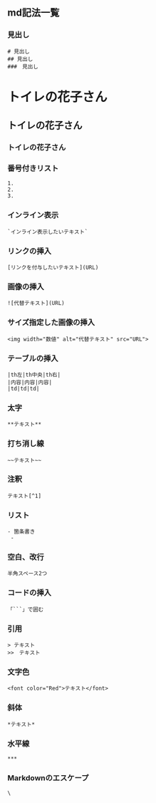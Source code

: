 ## md記法一覧

### 見出し
```
# 見出し
## 見出し
###　見出し
```

# トイレの花子さん
## トイレの花子さん
### トイレの花子さん

### 番号付きリスト
```
1.
2.
3.
```

### インライン表示
```
`インライン表示したいテキスト`
```

### リンクの挿入
```
[リンクを付与したいテキスト](URL)
```

### 画像の挿入
```
![代替テキスト](URL)
```

### サイズ指定した画像の挿入
```
<img width="数値" alt="代替テキスト" src="URL">
```

### テーブルの挿入
```
|th左|th中央|th右|
|内容|内容|内容|
|td|td|td|
```

### 太字
```
**テキスト**
```

### 打ち消し線
```
~~テキスト~~
```

### 注釈
```
テキスト[^1]
```

### リスト
```
- 箇条書き
 -
```

### 空白、改行
```
半角スペース2つ
```

### コードの挿入
```
「```」で囲む
```

### 引用
```
> テキスト
>>　テキスト
```

### 文字色
```
<font color="Red">テキスト</font>
```

### 斜体
```
*テキスト*
```

### 水平線
```
***
```

### Markdownのエスケープ
```
\
```

